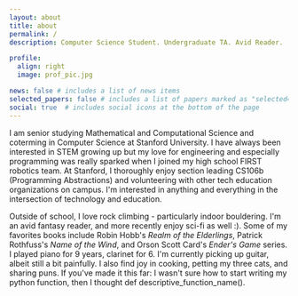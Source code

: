 ```yaml
---
layout: about
title: about
permalink: /
description: Computer Science Student. Undergraduate TA. Avid Reader. 

profile:
  align: right
  image: prof_pic.jpg

news: false # includes a list of news items
selected_papers: false # includes a list of papers marked as "selected={true}"
social: true  # includes social icons at the bottom of the page
---
```


I am senior studying Mathematical and Computational Science and coterming in Computer Science at Stanford University. I have always been interested in STEM growing up but my love for engineering and especially programming was really sparked when I joined my high school FIRST robotics team. At Stanford, I thoroughly enjoy section leading CS106b (Programming Abstractions) and volunteering with other tech education organizations on campus. I'm interested in anything and everything in the intersection of technology and education.

Outside of school, I love rock climbing - particularly indoor bouldering. I'm an avid fantasy reader, and more recently enjoy sci-fi as well :). Some of my favorites books include Robin Hobb's *Realm of the Elderlings*, Patrick Rothfuss's *Name of the Wind*, and Orson Scott Card's *Ender's Game* series. I played piano for 9 years, clarinet for 6. I'm currently picking up guitar, albeit still a bit painfully. I also find joy in cooking, petting my three cats, and sharing puns. If you've made it this far: I wasn't sure how to start writing my python function, then I thought def descriptive_function_name().  